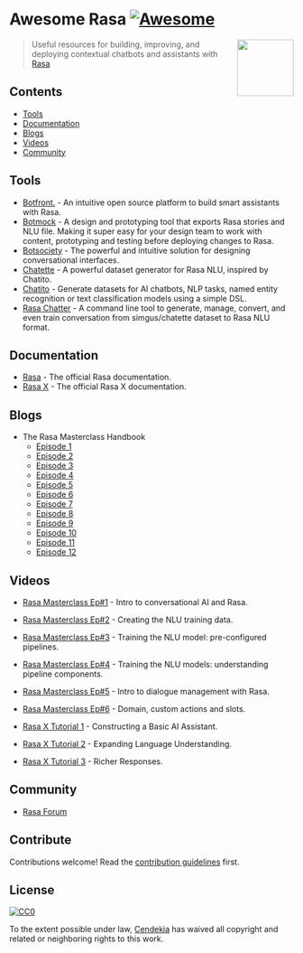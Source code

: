 # Awesome Rasa [![Awesome](https://awesome.re/badge.svg)](https://awesome.re)

[<img src="rasa-logo.svg" align="right" width="100">](https://rasa.com)

> Useful resources for building, improving, and deploying contextual chatbots and assistants with [Rasa](https://rasa.com)

## Contents

- [Tools](#tools)
- [Documentation](#documentation)
- [Blogs](#blogs)
- [Videos](#videos)
- [Community](#community)

## Tools
- [Botfront.](https://botfront.io) - An intuitive open source platform to build smart assistants with Rasa.
- [Botmock](https://botmock.com) - A design and prototyping tool that exports Rasa stories and NLU file. Making it super easy for your design team to work with content, prototyping and testing before deploying changes to Rasa.
- [Botsociety](https://botsociety.io/) - The powerful and intuitive solution for designing conversational interfaces.
- [Chatette](https://github.com/SimGus/Chatette) - A powerful dataset generator for Rasa NLU, inspired by Chatito.
- [Chatito](https://github.com/rodrigopivi/Chatito) - Generate datasets for AI chatbots, NLP tasks, named entity recognition or text classification models using a simple DSL.
- [Rasa Chatter](https://github.com/cendekia/rasa-chatter) - A command line tool to generate, manage, convert, and even train conversation from simgus/chatette dataset to Rasa NLU format.

## Documentation
- [Rasa](https://rasa.com/docs/rasa) - The official Rasa documentation.
- [Rasa X](https://rasa.com/docs/rasa-x) - The official Rasa X documentation.

## Blogs
- The Rasa Masterclass Handbook
  - [Episode 1](https://blog.rasa.com/the-rasa-masterclass-handbook-episode-1/?utm_source=awesome-rasa)
  - [Episode 2](https://blog.rasa.com/the-rasa-masterclass-handbook-episode-2/?utm_source=awesome-rasa)
  - [Episode 3](https://blog.rasa.com/the-rasa-masterclass-handbook-episode-3/?utm_source=awesome-rasa)
  - [Episode 4](https://blog.rasa.com/the-rasa-masterclass-handbook-episode-4/?utm_source=awesome-rasa)
  - [Episode 5](https://blog.rasa.com/the-rasa-masterclass-handbook-episode-5/?utm_source=awesome-rasa)
  - [Episode 6](https://blog.rasa.com/the-rasa-masterclass-handbook-episode-6/?utm_source=awesome-rasa)
  - [Episode 7](https://blog.rasa.com/the-rasa-masterclass-handbook-episode-7/?utm_source=awesome-rasa)
  - [Episode 8](https://blog.rasa.com/the-rasa-masterclass-handbook-episode-8/?utm_source=awesome-rasa)
  - [Episode 9](https://blog.rasa.com/the-rasa-masterclass-handbook-episode-9/?utm_source=awesome-rasa)
  - [Episode 10](https://blog.rasa.com/the-rasa-masterclass-handbook-episode-10/?utm_source=awesome-rasa)
  - [Episode 11](https://blog.rasa.com/the-rasa-masterclass-handbook-episode-11/?utm_source=awesome-rasa)
  - [Episode 12](https://blog.rasa.com/the-rasa-masterclass-handbook-episode-12/?utm_source=awesome-rasa)
## Videos

- [Rasa Masterclass Ep#1](https://youtu.be/-F6h43DRpcU) - Intro to conversational AI and Rasa.
- [Rasa Masterclass Ep#2](https://youtu.be/k5UeywXA28k) - Creating the NLU training data.
- [Rasa Masterclass Ep#3](https://youtu.be/seBN1gMJN0U) - Training the NLU model: pre-configured pipelines.
- [Rasa Masterclass Ep#4](https://youtu.be/ET1k9OrsfYQ) - Training the NLU models: understanding pipeline components.
- [Rasa Masterclass Ep#5](https://youtu.be/WoTmnN2EMdo) - Intro to dialogue management with Rasa.
- [Rasa Masterclass Ep#6](https://youtu.be/W7jdIeyIPcU) - Domain, custom actions and slots.

- [Rasa X Tutorial 1](https://www.youtube.com/watch?v=POcgUi34Aow) - Constructing a Basic AI Assistant.
- [Rasa X Tutorial 2](https://youtu.be/8Sc7-AiY0fg) - Expanding Language Understanding.
- [Rasa X Tutorial 3](https://youtu.be/6Pghab6b28E) - Richer Responses.

## Community

- [Rasa Forum](https://forum.rasa.com)

## Contribute

Contributions welcome! Read the [contribution guidelines](contributing.md) first.

## License

[![CC0](http://mirrors.creativecommons.org/presskit/buttons/88x31/svg/cc-zero.svg)](https://creativecommons.org/publicdomain/zero/1.0/)

To the extent possible under law, [Cendekia](https://github.com/cendekia) has waived all copyright and related or neighboring rights to this work.
